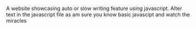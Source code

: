 A website showcasing auto or slow writing feature using javascript. 
Alter text in the javascript file as am sure you know basic javascipt and watch the miracles